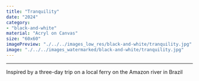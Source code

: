 ```yaml
---
title: "Tranquility"
date: "2024"
category: 
- "black-and-white"
material: "Acryl on Canvas"
size: "60x60"
imagePreview: "./../../images_low_res/black-and-white/tranquility.jpg"
image: "./../../images_watermarked/black-and-white/tranquility.jpg"
---
```

<hr>
<p>Inspired by a three-day trip on a local ferry on the Amazon river in Brazil</p>